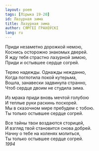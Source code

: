 ```yaml
---
layout: poem
tags: [Лірыка 19-20]
id: Лазурная зима
title: Лазурная зима
author: СЯРГЕІ ГРАХОЎСКІ
lang: ru
---
```



Приди незаметно дорожкой немою,  
Коснись осторожно знакомых дверей.  
Я жду тебя страстно лазурной зимою,  
Приди и остывшее сердце согрей.  

Теряю надежды. Однажды нежданно,  
Когда поглотила покой кутерьма,  
Вошла, занавески задвинула странно,  
Чтоб сердце двоим не студила зима.  

Из мрака приди вновь мечтой голубою  
И теплые руки раскинь поскорей.  
Мы в сказочном мире пребудем с тобою.  
Ты только остывшее сердце согрей.  

Все тайны твои воздаются сторицей,  
И взгляд твой становится снова добрей.  
Начну о тебе на коленях молиться,  
Ты только остывшее сердце согрей.  
*1994*  
